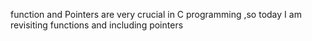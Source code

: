 function and Pointers are very crucial in C programming ,so today I am revisiting functions and including pointers 
